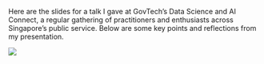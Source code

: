 







Here are the slides for a talk I gave at GovTech’s Data Science and AI Connect, a regular gathering of practitioners and enthusiasts across Singapore’s public service. Below are some key points and reflections from my presentation.



![](thumbnail.png)






 

